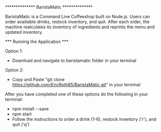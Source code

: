 ************** BaristaMatic **************


BaristaMatic is a Command Line Coffeeshop built on Node.js.  Users can order availiable drinks, restock inventory, and quit.  After each order, the machine realculates its inventory of ingredients and reprints the menu and updated inventory.


*** Running the Application ***

Option 1:
- Download and navigate to baristamatic folder in your terminal

Option 2:
- Copy and Paste "git clone https://github.com/EricRoth85/BaristaMatic.git" in your terminal

After you have completed one of these options do the following in your terminal:
  - npm install --save
  - npm start
  - Follow the instructions to order a drink (1-6), restock inventory ('r'), and quit ('q')

